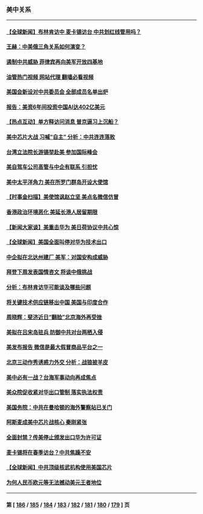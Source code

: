 ### 美中关系
---
#### [【全球新闻】布林肯访中 麦卡锡访台 中共划红线管用吗？](../../pages/nf1412576/n13920754.md?02022045) 
#### [王赫：中美俄三角关系如何演变？](../../pages/nf1412576/n13920670.md?02022045) 
#### [遏制中共威胁 菲律宾再向美军开放四基地](../../pages/nf1412576/n13920645.md?02022045) 
#### [油管热门视频 网站代理 翻墙必看视频](http://138.2.39.72:81/youtube.html?epic-marker?02022045)
#### [美国会新设对中共委员会 全部成员名单出炉](../../pages/nf1412576/n13920415.md?02022045) 
#### [报告：美资6年间投资中国AI达402亿美元](../../pages/nf1412576/n13920524.md?02022045) 
#### [【热点互动】单方释访问消息 普京逼习上沉船？](../../pages/nf1412576/n13920409.md?02022045) 
#### [美中芯片大战 习喊“自主” 分析：中共连连落败](../../pages/nf1412576/n13920089.md?02022045) 
#### [台湾立法院长游锡堃赴美 参加国际峰会](../../pages/nf1412576/n13920393.md?02022045) 
#### [美自驾车公司高管与中企有联系 引担忧](../../pages/nf1412576/n13920341.md?02022045) 
#### [美中太平洋角力 美在所罗门群岛开设大使馆](../../pages/nf1412576/n13920336.md?02022045) 
#### [【时事金扫描】美使馆讽赵立坚 美点名微信仿冒](../../pages/nf1412576/n13920282.md?02022045) 
#### [香港政治环境恶化 美延长港人居留期限](../../pages/nf1412576/n13920317.md?02022045) 
#### [【新闻大家谈】美重击华为 美日荷协议中共心惊](../../pages/nf1412576/n13920246.md?02022045) 
#### [【全球新闻】美国全面叫停对华为技术出口](../../pages/nf1412576/n13920076.md?02022045) 
#### [中企拟在北达州建厂 美军：对国安构成威胁](../../pages/nf1412576/n13919937.md?02022045) 
#### [拜登下周发表国情咨文 将谈中俄挑战](../../pages/nf1412576/n13919837.md?02022045) 
#### [分析：布林肯访华可能谈及哪些问题](../../pages/nf1412576/n13919773.md?02022045) 
#### [将关键技术供应链移出中国 美国与印度合作](../../pages/nf1412576/n13919690.md?02022045) 
#### [周晓辉：斐济近日“翻脸”北京海外再受挫](../../pages/nf1412576/n13919369.md?02022045) 
#### [美拟在吕宋岛驻兵 防御中共对台两栖入侵](../../pages/nf1412576/n13919568.md?02022045) 
#### [美发布报告 微信是最大假冒商品平台之一](../../pages/nf1412576/n13919551.md?02022045) 
#### [北京三动作秀诱惑力外交 分析：战狼披羊皮](../../pages/nf1412576/n13919549.md?02022045) 
#### [美中必有一战？台海军事动向再成焦点](../../pages/nf1412576/n13919427.md?02022045) 
#### [美众院促收紧对华出口管制 落实执法权责](../../pages/nf1412576/n13919269.md?02022045) 
#### [美国务院：中共在曼哈顿的海外警察站已关门](../../pages/nf1412576/n13919091.md?02022045) 
#### [阿斯麦成美中芯片战核心 秦刚紧张](../../pages/nf1412576/n13919001.md?02022045) 
#### [全面封禁？传美停止颁发出口华为许可证](../../pages/nf1412576/n13918976.md?02022045) 
#### [麦卡锡将在春季访台？中共焦躁不安](../../pages/nf1412576/n13918837.md?02022045) 
#### [【全球新闻】中共顶级核武机构使用美国芯片](../../pages/nf1412576/n13918665.md?02022045) 
#### [为何人民币欧元等无法撼动美元王者地位](../../pages/nf1412576/n13917579.md?02022045) 

---
#### 第 [ [186](./186.md?02022045) / [185](./185.md?02022045) / [184](./184.md?02022045) / [183](./183.md?02022045) / [182](./182.md?02022045) / [181](./181.md?02022045) / [180](./180.md?02022045) / [179](./179.md?02022045) ] 页
